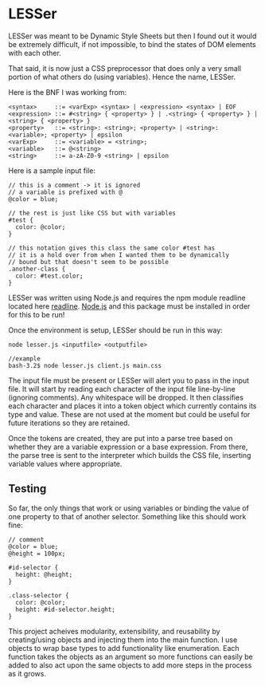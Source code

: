 # LESSer

LESSer was meant to be Dynamic Style Sheets but then I found out it would be extremely difficult, if not impossible, 
to bind the states of DOM elements with each other. 

That said, it is now just a CSS preprocessor that does only a very small portion of what others do (using variables). Hence
the name, LESSer.

Here is the BNF I was working from:

~~~~
<syntax>     ::= <varExp> <syntax> | <expression> <syntax> | EOF
<expression> ::= #<string> { <property> } | .<string> { <property> } | <string> { <property> }
<property>   ::= <string>: <string>; <property> | <string>: <variable>; <property> | epsilon
<varExp>     ::= <variable> = <string>;
<variable>   ::= @<string>
<string>     ::= a-zA-Z0-9 <string> | epsilon
~~~~

Here is a sample input file:

~~~~
// this is a comment -> it is ignored
// a variable is prefixed with @
@color = blue;

// the rest is just like CSS but with variables
#test {
  color: @color;
}

// this notation gives this class the same color #test has
// it is a hold over from when I wanted them to be dynamically 
// bound but that doesn't seem to be possible
.another-class {
  color: #test.color;
}
~~~~

LESSer was written using Node.js and requires the npm module readline located here 
[readline](https://www.npmjs.com/package/readline). [Node.js](https://nodejs.org/en/) and this package must be 
installed in order for this to be run!

Once the environment is setup, LESSer should be run in this way:

~~~~
node lesser.js <inputfile> <outputfile>

//example
bash-3.2$ node lesser.js client.js main.css
~~~~

The input file must be present or LESSer will alert you to pass in the input file. It will start by reading each character
of the input file line-by-line (ignoring comments). Any whitespace will be dropped. It then classifies each character and
places it into a token object which currently contains its type and value. These are not used at the moment but could be
useful for future iterations so they are retained.

Once the tokens are created, they are put into a parse tree based on whether they are a variable expression or a base expression.
From there, the parse tree is sent to the interpreter which builds the CSS file, inserting variable values where appropriate.

## Testing

So far, the only things that work or using variables or binding the value of one property to that of another selector. 
Something like this should work fine:

~~~~
// comment
@color = blue;
@height = 100px;

#id-selector {
  height: @height;
}

.class-selector {
  color: @color;
  height: #id-selector.height;
}
~~~~

This project acheives modularity, extensibility, and reusability by creating/using objects and injecting them into the 
main function. I use objects to wrap base types to add functionality like enumeration. Each function takes the objects as an
argument so more functions can easily be added to also act upon the same objects to add more steps in the process as it grows.






